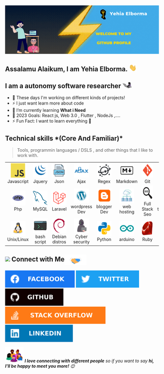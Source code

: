 ![Banner](./img/Banner.gif)


<!-- welcome message -->
<h2>Assalamu Alaikum, I am Yehia Elborma. <img src="./img/giphy-hey-hand.webp" width="25"> </h2>



## I am a autonomy software researcher <img src="./img/giphy-cat-keyTyper.webp" width="30">

- 🔭 These days I'm working on different kinds of projects!
- ⚡ I just want learn more about code 
- 🌱 I’m currently learning **What i Need** 
- 🎯 2023 Goals: React js, Web 3.0 , Flutter , NodeJs ,....
- ⚡ Fun Fact: I want to learn everything 🤣










<h2 align="left" id="macropower-tech">Technical skills *(Core And Familiar)* </h2>

> Tools, programmin languages / DSLS , and other things that I like to work with.

<table>
  <tr>
    <td align="center" width="96">
      <a href="#borma-code">
        <img src="./img/javascript-original.svg" width="48" height="48" alt="javascript" />
      </a>
      <br>Javascript
    </td>
    <td align="center" width="96">
      <a href="#macropower-tech">
        <img src="./img/jquery.svg" width="48" height="48" alt="jquery" />
      </a>
      <br>Jquery
    </td>
    <td align="center" width="96">
      <a href="#borma-code">
        <img src="./img/json.svg" width="48" height="48" alt="json" />
      </a>
      <br>Json
    </td>
    <td align="center" width="96">
      <a href="#borma-code">
        <img src="./img/ajax.svg" width="48" height="48" alt="ajax" />
      </a>
      <br>Ajax
    </td>
    <td align="center" width="96">
      <a href="#borma-code">
        <img src="./img/regex.svg" width="48" height="48" alt="regex" />
      </a>
      <br>Regex
    </td>
    <td align="center" width="96">
      <a href="#borma-code">
        <img src="./img/markdown.svg" width="48" height="48" alt="markdown" />
      </a>
      <br>Markdown
    </td>
    <td align="center" width="96">
      <a href="#borma-code">
        <img src="./img/git.svg" width="48" height="48" alt="git" />
      </a>
      <br>Git
    </td>
    <td align="center" width="96">
      <a href="#borma-code">
        <img src="./img/bitbucket.svg" width="48" height="48" alt="bitbucket" />
      </a>
      <br>bitbucket
    </td>
    <td align="center" width="96">
      <a href="#borma-code">
        <img src="./img/alpinejs.svg" width="48" height="48" alt="alpinejs" />
      </a>
      <br>alpine.js
    </td>
  </tr>
  <tr>
    <td align="center" width="96"> 
      <a href="#borma-code">
        <img src="./img/php.svg" width="48" height="48" alt="php" />
      </a>
      <br>Php
    </td>
    <td align="center" width="96">
      <a href="#borma-code">
        <img src="./img/mysql-original.svg" width="48" height="48" alt="mysql" />
      </a>
      <br>MySQL
    </td>
    <td align="center"  width="96">
      <a href="#borma-code">
        <img src="./img/laravel.svg" width="48" height="48" alt="laravel" />
      </a>
      <br>Laravel
    </td>
    <td align="center"  width="96">
      <a href="#borma-code">
        <img src="./img/wordpress.svg" width="48" height="48" alt="wordpress" />
      </a>
      <br>wordpress Dev
    </td>
    <td align="center" width="96">
      <a href="#borma-code">
        <img src="./img/blogger.svg" width="48" height="48" alt="blogger" />
      </a>
      <br>blogger Dev
    </td>
    <td align="center"  width="96">
      <a href="#borma-code">
        <img src="./img/web-hosting.svg" width="48" height="48" alt="web hosting" />
      </a>
      <br>web hosting
    </td>
    <td align="center" width="96">
      <a href="#borma-code">
        <img src="./img/seo.svg" width="48" height="48" alt="seo" />
      </a>
      <br>Full Stack Seo
    </td>
    <td align="center" width="96">
      <a href="#borma-code">
        <img src="./img/tailwindCss.svg" width="48" height="48" alt="tailwindCss" />
      </a>
      <br>tailwindCss
    </td>
    <td align="center" width="96">
      <a href="#borma-code">
        <img src="./img/chrome-Extensions.svg" width="48" height="48" alt="chrome-Extensions" />
      </a>
      <br>Chrome Extensions
    </td>

  </tr>
   <tr>
    <td align="center" width="96"> 
      <a href="#borma-code">
        <img src="./img/linux.svg" width="48" height="48" alt="linux" />
      </a>
      <br>Unix/Linux
    </td>
    <td align="center" width="96">
      <a href="#borma-code">
        <img src="./img/bash.svg" width="48" height="48" alt="bash" />
      </a>
      <br>bash script
    </td>
    <td align="center"  width="96">
      <a href="#borma-code">
        <img src="./img/debian-original.svg" width="48" height="48" alt="Debian" />
      </a>
      <br>Debian distros
    </td>
    <td align="center"  width="96">
      <a href="#borma-code">
        <img src="./img/hackerMan.svg" width="48" height="48" alt="Cyber security" />
      </a>
      <br> Cyber security
    </td>
    <td align="center" width="96">
      <a href="#borma-code">
        <img src="./img/python.svg" width="48" height="48" alt="python" />
      </a>
      <br>Python
    </td>
    <td align="center"  width="96">
      <a href="#borma-code">
        <img src="./img/arduino.svg" width="48" height="48" alt="arduino" />
      </a>
      <br>arduino
    </td>
    <td align="center" width="96">
      <a href="#borma-code">
        <img src="./img/ruby.svg" width="48" height="48" alt="ruby" />
      </a>
      <br>Ruby
    </td>
    <td align="center" width="96">
      <a href="#borma-code">
        <img src="./img/web-scraping.svg" width="48" height="48" alt="web scrapin" />
      </a>
      <br>Web scraping
    </td>
  </tr>
</table>











## <img src="https://media.giphy.com/media/5WJ6SOKeNKrSzblU4R/giphy.gif" width="25"> Connect with Me<img align="center" src="./img/Handshake.gif" height="33px" />

[![Facebook](./img/facebook-icon.svg)](https://www.facebook.com/borma425/)
[![Twitter](./img/twitter-icon.svg)](https://twitter.com/borma425)
[![Github](./img/github-icon.svg)](https://github.com/borma425)
[![Stack Overflow](./img/stackoverflow-icon.svg)](https://stackoverflow.com/users/14592575/borma425)
[![Linkedin](./img/linkedin-icon.svg)](https://www.linkedin.com/in/sahinur/)


<img src="./img/Rise-Up-Community.webp" width="60"> <em><b>I love connecting with different people</b> so if you want to say <b>hi, I'll be happy to meet you more!</b> 😊</em>





